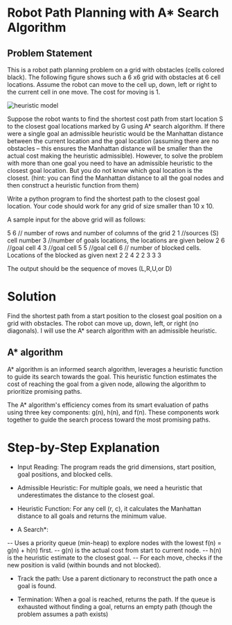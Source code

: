 # Robot Path Planning with A* Search Algorithm

## Problem Statement

This is a robot path planning problem on a grid with obstacles (cells colored black). The following figure shows such a 6 x6 grid with obstacles at 6 cell locations. Assume the robot can move to the cell up, down, left or right to the current cell in one move. The cost for moving is 1.


![heuristic model](https://github.com/user-attachments/assets/b6dc1408-7498-47e9-9514-68636f137d6d)




Suppose the robot wants to find the shortest cost path from start location S to the closest goal locations marked by G using A* search algorithm. If there were a single goal an admissible heuristic would be the Manhattan distance between the current location and the goal location (assuming there are no obstacles – this ensures the Manhattan distance will be smaller than the actual cost making the heuristic admissible). However, to solve the problem with more than one goal you need to have an admissible heuristic to the closest goal location. But you do not know which goal location is the closest. (hint: you can find the Manhattan distance to all the goal nodes and then construct a heuristic function from them)

Write a python program to find the shortest path to the closest goal location. Your code should work for any grid of size smaller than 10 x 10.

A sample input for the above grid will as follows:

5 6 // number of rows and number of columns of the grid
2 1 //sources (S) cell number
3 //number of goals locations, the locations are given below
2 6 //goal cell
4 3 //goal cell
5 5 //goal cell
6 // number of blocked cells. Locations of the blocked as given next
2 2
4 2
2 3
3 3

The output should be the sequence of moves (L,R,U,or D)

# Solution

Find the shortest path from a start position to the closest goal position on a grid with obstacles. The robot can move up, down, left, or right (no diagonals). I will use the A* search algorithm with an admissible heuristic.

## A* algorithm
A* algorithm is an informed search algorithm, leverages a heuristic function to guide its search towards the goal. This heuristic function estimates the cost of reaching the goal from a given node, allowing the algorithm to prioritize promising paths.

The A* algorithm's efficiency comes from its smart evaluation of paths using three key components: g(n), h(n), and f(n). These components work together to guide the search process toward the most promising paths.



# Step-by-Step Explanation

- Input Reading: The program reads the grid dimensions, start position, goal positions, and blocked cells.

- Admissible Heuristic: For multiple goals, we need a heuristic that underestimates the distance to the closest goal.

- Heuristic Function: For any cell (r, c), it calculates the Manhattan distance to all goals and returns the minimum value.

- A Search*:

-- Uses a priority queue (min-heap) to explore nodes with the lowest f(n) = g(n) + h(n) first.
-- g(n) is the actual cost from start to current node.
-- h(n) is the heuristic estimate to the closest goal.
-- For each move, checks if the new position is valid (within bounds and not blocked).

- Track the path: Use a parent dictionary to reconstruct the path once a goal is found.

- Termination: When a goal is reached, returns the path. If the queue is exhausted without finding a goal, returns an empty path (though the problem assumes a path exists)




